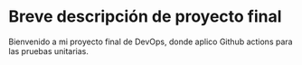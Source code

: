 <h1>Breve descripción de proyecto final</h1>
<p>Bienvenido a mi proyecto final de DevOps, donde aplico Github actions para las pruebas unitarias.</p>

